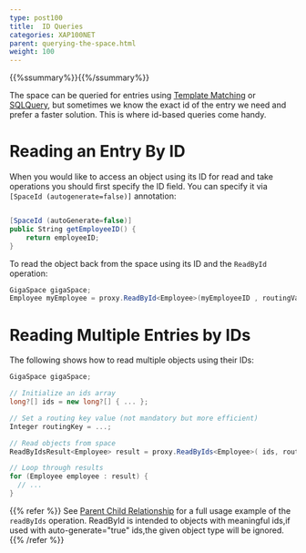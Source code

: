 ```yaml
---
type: post100
title:  ID Queries
categories: XAP100NET
parent: querying-the-space.html
weight: 100
---
```


{{%ssummary%}}{{%/ssummary%}}

The space can be queried for entries using [Template Matching](./query-template-matching.html) or [SQLQuery](./query-sql.html), but sometimes we know the exact id of the entry we need and prefer a faster solution. This is where id-based queries come handy.

# Reading an Entry By ID

When you would like to access an object using its ID for read and take operations you should first specify the ID field. You can specify it via `[SpaceId (autogenerate=false)]` annotation:


```csharp

[SpaceId (autoGenerate=false)]
public String getEmployeeID() {
    return employeeID;
}
```

To read the object back from the space using its ID and the `ReadById` operation:


```csharp
GigaSpace gigaSpace;
Employee myEmployee = proxy.ReadById<Employee>(myEmployeeID , routingValue);
```

# Reading Multiple Entries by IDs

The following shows how to read multiple objects using their IDs:


```csharp
GigaSpace gigaSpace;

// Initialize an ids array
long?[] ids = new long?[] { ... };

// Set a routing key value (not mandatory but more efficient)
Integer routingKey = ...;

// Read objects from space
ReadByIdsResult<Employee> result = proxy.ReadByIds<Employee>( ids, routingKey);

// Loop through results
for (Employee employee : result) {
  // ...
}

```

{{% refer %}}
See [Parent Child Relationship](/sbp/parent-child-relationship.html) for a full usage example of the `readByIds` operation.
ReadById is intended to objects with meaningful ids,if used with auto-generate="true" ids,the given object type will be ignored.
{{% /refer %}}

